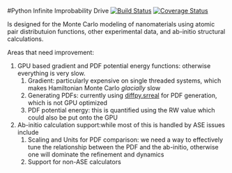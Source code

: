 #Python Infinite Improbability Drive 
[![Build Status](https://magnum.travis-ci.com/CJ-Wright/pyIID.svg?token=5KvMJdLqpf5ZXrVzPA7y&branch=tringle_kernel)](https://magnum.travis-ci.com/CJ-Wright/pyIID)
[![Coverage Status](https://coveralls.io/repos/ZhouHUB/pyIID/badge.svg?branch=master&t=Kitk02)](https://coveralls.io/r/ZhouHUB/pyIID?branch=master)

Is designed for the Monte Carlo modeling of nanomaterials using atomic pair distributuion functions, other experimental data, and ab-initio structural calculations.

Areas that need improvement:

1. GPU based gradient and PDF potential energy functions: otherwise everything is very slow.
    1. Gradient: particularly expensive on single threaded systems, which makes Hamiltonian Monte Carlo *glacially* slow
    1. Generating PDFs: currently using [diffpy.srreal](https://github.com/diffpy/diffpy.srreal) for PDF generation, which is not GPU optimized
    1. PDF potential energy: this is quantified using the RW value which could also be put onto the GPU
2. Ab-initio calculation support:while most of this is handled by ASE issues include
    1. Scaling and Units for PDF comparison: we need a way to effectively tune the relationship between the PDF and the ab-initio, otherwise one will dominate the refinement and dynamics
    1. Support for non-ASE calculators